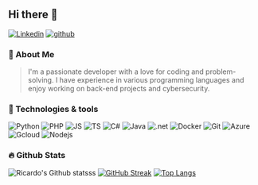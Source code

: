 ## Hi there 👋
[![Linkedin](https://img.shields.io/badge/LinkedIn-2967b3?style=for-the-badge&logo=linkedin&logoColor=white)](https://www.linkedin.com/in/ricardomiss) [![github](https://img.shields.io/badge/GitHub-000000?style=for-the-badge&logo=GitHub&logoColor=white)](https://github.com/ricardomiss)

### 🚀 About Me

> I'm a passionate developer with a love for coding and problem-solving. I have experience in various programming languages and enjoy working on back-end projects and cybersecurity.

### 🔧 Technologies & tools

![Python](https://img.shields.io/badge/Python-gray?logo=python) ![PHP](https://img.shields.io/badge/PHP-grey?logo=PHP) ![JS](https://img.shields.io/badge/JavaScript-grey?logo=javascript) ![TS](https://img.shields.io/badge/TypeScript-gray?logo=typescript) ![C#](https://img.shields.io/badge/C_Sharp-grey?logo=C) ![Java](https://img.shields.io/badge/Java-grey?)
![.net](https://img.shields.io/badge/.NET-512BD4?logo=dotnet)
![Docker](https://img.shields.io/badge/Docker-grey?logo=docker) ![Git](https://img.shields.io/badge/Git-grey?logo=git) ![Azure](https://img.shields.io/badge/Microsoft_Azure-grey?logo=icloud) ![Gcloud](https://img.shields.io/badge/Google_Cloud-grey?logo=googlecloud) ![Nodejs](https://img.shields.io/badge/NodeJS-grey?logo=nodedotjs)

### 🔥 Github Stats
![Ricardo's Github statsss](https://github-readme-stats.vercel.app/api?username=ricardomiss&show_icons=true&theme=radical) [![GitHub Streak](https://streak-stats.demolab.com?user=ricardomiss&theme=dark&border_radius=25&exclude_days=Sun)](https://git.io/streak-stats) [![Top Langs](https://github-readme-stats.vercel.app/api/top-langs/?username=ricardomiss&layout=compact&theme=vision-friendly-dark)](https://github.com/anuraghazra/github-readme-stats)
